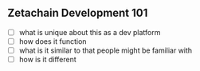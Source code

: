 ## Zetachain Development 101

- [ ] what is unique about this as a dev platform
- [ ] how does it function
- [ ] what is it similar to that people might be familiar with
- [ ] how is it different